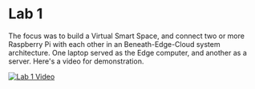 # Lab 1
The focus was to build a Virtual Smart Space, and connect two or more Raspberry Pi with each other in an Beneath-Edge-Cloud system architecture. 
One laptop served as the Edge computer, and another as a server. Here's a video for demonstration.

[![Lab 1 Video](https://img.youtube.com/vi/5TValq8NlCA/0.jpg)](https://www.youtube.com/watch?v=5TValq8NlCA)
